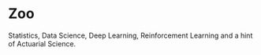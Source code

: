 # Zoo

Statistics, Data Science, Deep Learning, Reinforcement Learning and a hint of Actuarial Science.



